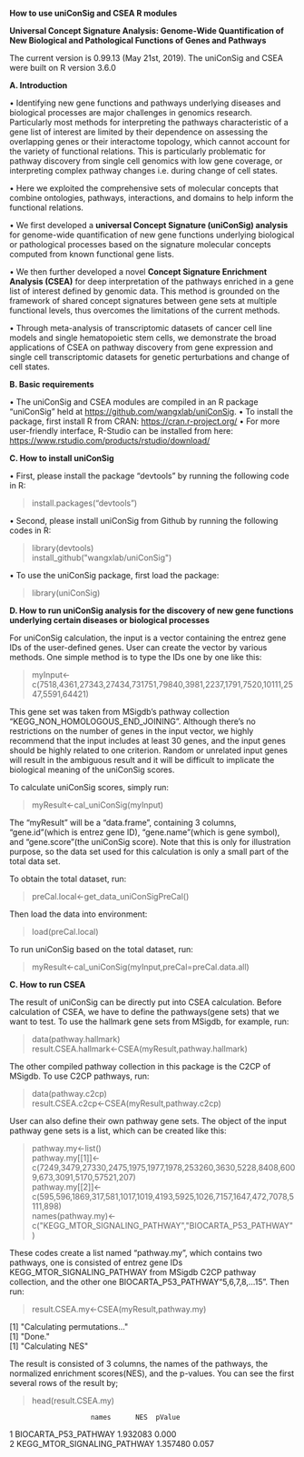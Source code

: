 
__How to use uniConSig and CSEA R modules__

__Universal Concept Signature Analysis: Genome-Wide Quantification of New Biological and Pathological Functions of Genes and Pathways__

The current version is 0.99.13 (May 21st, 2019). The uniConSig and CSEA were built on R version 3.6.0


__A. Introduction__

•	Identifying new gene functions and pathways underlying diseases and biological processes are major challenges in genomics research. Particularly most methods for interpreting the pathways characteristic of a gene list of interest are limited by their dependence on assessing the overlapping genes or their interactome topology, which cannot account for the variety of functional relations. This is particularly problematic for pathway discovery from single cell genomics with low gene coverage, or interpreting complex pathway changes i.e. during change of cell states. 

•	Here we exploited the comprehensive sets of molecular concepts that combine ontologies, pathways, interactions, and domains to help inform the functional relations. 

•	We first developed a __universal Concept Signature (uniConSig) analysis__ for genome-wide quantification of new gene functions underlying biological or pathological processes based on the signature molecular concepts computed from known functional gene lists. 

•	We then further developed a novel __Concept Signature Enrichment Analysis (CSEA)__ for deep interpretation of the pathways enriched in a gene list of interest defined by genomic data. This method is grounded on the framework of shared concept signatures between gene sets at multiple functional levels, thus overcomes the limitations of the current methods. 

•	Through meta-analysis of transcriptomic datasets of cancer cell line models and single hematopoietic stem cells, we demonstrate the broad applications of CSEA on pathway discovery from gene expression and single cell transcriptomic datasets for genetic perturbations and change of cell states.


__B.	Basic requirements__

•	The uniConSig and CSEA modules are compiled in an R package “uniConSig” held at https://github.com/wangxlab/uniConSig. 
•	To install the package, first install R from CRAN: https://cran.r-project.org/
•	For more user-friendly interface, R-Studio can be installed from here: https://www.rstudio.com/products/rstudio/download/


__C. How to install uniConSig__

•	First, please install the package “devtools” by running the following code in R:
>install.packages(“devtools”)

•	Second, please install uniConSig from Github by running the following codes in R:
>library(devtools)<br />
>install_github("wangxlab/uniConSig")

•	To use the uniConSig package, first load the package:
> library(uniConSig)


__D.	How to run uniConSig analysis for the discovery of new gene functions underlying certain diseases or biological processes__

For uniConSig calculation, the input is a vector containing the entrez gene IDs of the user-defined genes. User can create the vector by various methods. One simple method is to type the IDs one by one like this:

> myInput<-c(7518,4361,27343,27434,731751,79840,3981,2237,1791,7520,10111,2547,5591,64421)

This gene set was taken from MSigdb’s pathway collection “KEGG_NON_HOMOLOGOUS_END_JOINING”. Although there’s no restrictions on the number of genes in the input vector, we highly recommend that the input includes at least 30 genes, and the input genes should be highly related to one criterion. Random or unrelated input genes will result in the ambiguous result and it will be difficult to implicate the biological meaning of the uniConSig scores. 

To calculate uniConSig scores, simply run:
> myResult<-cal_uniConSig(myInput)

The “myResult” will be a “data.frame”, containing 3 columns, “gene.id”(which is entrez gene ID), “gene.name”(which is gene symbol), and “gene.score”(the uniConSig score). Note that this is only for illustration purpose, so the data set used for this calculation is only a small part of the total data set. 

To obtain the total dataset, run:
> preCal.local<-get_data_uniConSigPreCal()

Then load the data into environment:
> load(preCal.local)

To run uniConSig based on the total dataset, run:
> myResult<-cal_uniConSig(myInput,preCal=preCal.data.all)




__C. How to run CSEA__

The result of uniConSig can be directly put into CSEA calculation. Before calculation of CSEA, we have to define the pathways(gene sets) that we want to test. To use the hallmark gene sets from MSigdb, for example, run:
> data(pathway.hallmark)<br />
> result.CSEA.hallmark<-CSEA(myResult,pathway.hallmark)<br />

The other compiled pathway collection in this package is the C2CP of MSigdb. To use C2CP pathways, run:<br />
> data(pathway.c2cp)<br />
> result.CSEA.c2cp<-CSEA(myResult,pathway.c2cp)<br />

User can also define their own pathway gene sets. The object of the input pathway gene sets is a list, which can be created like this:
> pathway.my<-list()<br />
> pathway.my[[1]]<-c(7249,3479,27330,2475,1975,1977,1978,253260,3630,5228,8408,6009,673,3091,5170,57521,207)<br />
> pathway.my[[2]]<-c(595,596,1869,317,581,1017,1019,4193,5925,1026,7157,1647,472,7078,5111,898)<br />
> names(pathway.my)<-c("KEGG_MTOR_SIGNALING_PATHWAY","BIOCARTA_P53_PATHWAY")<br />

These codes create a list named “pathway.my”, which contains two pathways, one is consisted of entrez gene IDs KEGG_MTOR_SIGNALING_PATHWAY from MSigdb C2CP pathway collection, and the other one BIOCARTA_P53_PATHWAY“5,6,7,8,…15”. Then run:
> result.CSEA.my<-CSEA(myResult,pathway.my)

[1] "Calculating permutations..."<br />
[1] "Done."<br />
[1] "Calculating NES"<br />


The result is consisted of 3 columns, the names of the pathways, the normalized enrichment scores(NES), and the p-values. You can see the first several rows of the result by;
> head(result.CSEA.my)
                   
                        names      NES  pValue   
1 BIOCARTA_P53_PATHWAY 1.932083  0.000 <br />
2 KEGG_MTOR_SIGNALING_PATHWAY 1.357480  0.057 <br />


